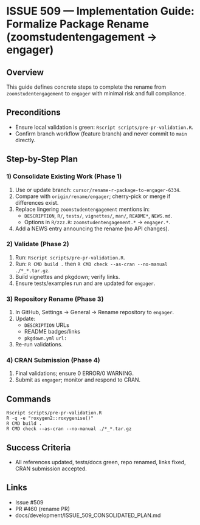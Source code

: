 # ISSUE 509 — Implementation Guide: Formalize Package Rename (zoomstudentengagement → engager)

## Overview
This guide defines concrete steps to complete the rename from `zoomstudentengagement` to `engager` with minimal risk and full compliance.

## Preconditions
- Ensure local validation is green: `Rscript scripts/pre-pr-validation.R`.
- Confirm branch workflow (feature branch) and never commit to `main` directly.

## Step-by-Step Plan

### 1) Consolidate Existing Work (Phase 1)
1. Use or update branch: `cursor/rename-r-package-to-engager-6334`.
2. Compare with `origin/rename/engager`; cherry-pick or merge if differences exist.
3. Replace lingering `zoomstudentengagement` mentions in:
   - `DESCRIPTION`, `R/`, `tests/`, `vignettes/`, `man/`, `README*`, `NEWS.md`.
   - Options in `R/zzz.R`: `zoomstudentengagement.*` → `engager.*`.
4. Add a NEWS entry announcing the rename (no API changes).

### 2) Validate (Phase 2)
1. Run: `Rscript scripts/pre-pr-validation.R`.
2. Run: `R CMD build .` then `R CMD check --as-cran --no-manual ./*_*.tar.gz`.
3. Build vignettes and pkgdown; verify links.
4. Ensure tests/examples run and are updated for `engager`.

### 3) Repository Rename (Phase 3)
1. In GitHub, Settings → General → Rename repository to `engager`.
2. Update:
   - `DESCRIPTION` URLs
   - README badges/links
   - `pkgdown.yml` `url:`
3. Re-run validations.

### 4) CRAN Submission (Phase 4)
1. Final validations; ensure 0 ERROR/0 WARNING.
2. Submit as `engager`; monitor and respond to CRAN.

## Commands
```
Rscript scripts/pre-pr-validation.R
R -q -e "roxygen2::roxygenise()"
R CMD build .
R CMD check --as-cran --no-manual ./*_*.tar.gz
```

## Success Criteria
- All references updated, tests/docs green, repo renamed, links fixed, CRAN submission accepted.

## Links
- Issue #509
- PR #460 (rename PR)
- docs/development/ISSUE_509_CONSOLIDATED_PLAN.md


